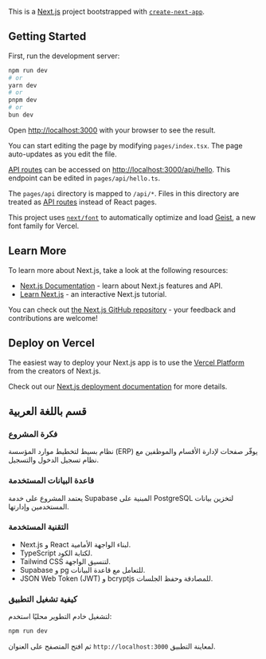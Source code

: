 This is a [Next.js](https://nextjs.org) project bootstrapped with [`create-next-app`](https://nextjs.org/docs/pages/api-reference/create-next-app).

## Getting Started

First, run the development server:

```bash
npm run dev
# or
yarn dev
# or
pnpm dev
# or
bun dev
```

Open [http://localhost:3000](http://localhost:3000) with your browser to see the result.

You can start editing the page by modifying `pages/index.tsx`. The page auto-updates as you edit the file.

[API routes](https://nextjs.org/docs/pages/building-your-application/routing/api-routes) can be accessed on [http://localhost:3000/api/hello](http://localhost:3000/api/hello). This endpoint can be edited in `pages/api/hello.ts`.

The `pages/api` directory is mapped to `/api/*`. Files in this directory are treated as [API routes](https://nextjs.org/docs/pages/building-your-application/routing/api-routes) instead of React pages.

This project uses [`next/font`](https://nextjs.org/docs/pages/building-your-application/optimizing/fonts) to automatically optimize and load [Geist](https://vercel.com/font), a new font family for Vercel.

## Learn More

To learn more about Next.js, take a look at the following resources:

- [Next.js Documentation](https://nextjs.org/docs) - learn about Next.js features and API.
- [Learn Next.js](https://nextjs.org/learn-pages-router) - an interactive Next.js tutorial.

You can check out [the Next.js GitHub repository](https://github.com/vercel/next.js) - your feedback and contributions are welcome!

## Deploy on Vercel

The easiest way to deploy your Next.js app is to use the [Vercel Platform](https://vercel.com/new?utm_medium=default-template&filter=next.js&utm_source=create-next-app&utm_campaign=create-next-app-readme) from the creators of Next.js.

Check out our [Next.js deployment documentation](https://nextjs.org/docs/pages/building-your-application/deploying) for more details.

## قسم باللغة العربية

### فكرة المشروع

نظام بسيط لتخطيط موارد المؤسسة (ERP) يوفّر صفحات لإدارة الأقسام والموظفين مع نظام تسجيل الدخول والتسجيل.

### قاعدة البيانات المستخدمة

يعتمد المشروع على خدمة Supabase المبنية على PostgreSQL لتخزين بيانات المستخدمين وإدارتها.

### التقنية المستخدمة

- Next.js و React لبناء الواجهة الأمامية.
- TypeScript لكتابة الكود.
- Tailwind CSS لتنسيق الواجهة.
- Supabase و pg للتعامل مع قاعدة البيانات.
- JSON Web Token ‏(JWT) و bcryptjs للمصادقة وحفظ الجلسات.

### كيفية تشغيل التطبيق

لتشغيل خادم التطوير محليًا استخدم:

```bash
npm run dev
```

ثم افتح المتصفح على العنوان `http://localhost:3000` لمعاينة التطبيق.
